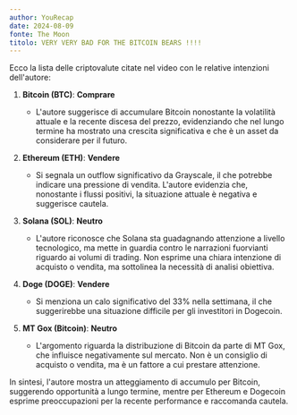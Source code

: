 ```yaml
---
author: YouRecap
date: 2024-08-09
fonte: The Moon
titolo: VERY VERY BAD FOR THE BITCOIN BEARS !!!!
---
```


Ecco la lista delle criptovalute citate nel video con le relative intenzioni dell'autore:

1. **Bitcoin (BTC)**: **Comprare**
   - L'autore suggerisce di accumulare Bitcoin nonostante la volatilità attuale e la recente discesa del prezzo, evidenziando che nel lungo termine ha mostrato una crescita significativa e che è un asset da considerare per il futuro.

2. **Ethereum (ETH)**: **Vendere**
   - Si segnala un outflow significativo da Grayscale, il che potrebbe indicare una pressione di vendita. L'autore evidenzia che, nonostante i flussi positivi, la situazione attuale è negativa e suggerisce cautela.

3. **Solana (SOL)**: **Neutro**
   - L'autore riconosce che Solana sta guadagnando attenzione a livello tecnologico, ma mette in guardia contro le narrazioni fuorvianti riguardo ai volumi di trading. Non esprime una chiara intenzione di acquisto o vendita, ma sottolinea la necessità di analisi obiettiva.

4. **Doge (DOGE)**: **Vendere**
   - Si menziona un calo significativo del 33% nella settimana, il che suggerirebbe una situazione difficile per gli investitori in Dogecoin.

5. **MT Gox (Bitcoin)**: **Neutro**
   - L'argomento riguarda la distribuzione di Bitcoin da parte di MT Gox, che influisce negativamente sul mercato. Non è un consiglio di acquisto o vendita, ma è un fattore a cui prestare attenzione.

In sintesi, l'autore mostra un atteggiamento di accumulo per Bitcoin, suggerendo opportunità a lungo termine, mentre per Ethereum e Dogecoin esprime preoccupazioni per la recente performance e raccomanda cautela.
